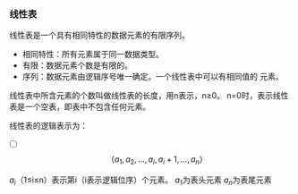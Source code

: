### 线性表

线性表是一个具有相同特性的数据元素的有限序列。

- 相同特性：所有元素属于同一数据类型。 
- 有限：数据元素个数是有限的。
-  序列：数据元素由逻辑序号唯一确定。一个线性表中可以有相同值的 元素。

线性表中所含元素的个数叫做线性表的长度，用n表示，n≥0。 n=0时，表示线性表是一个空表，即表中不包含任何元素。 

线性表的逻辑表示为：

- [ ] $$
  （a_1,a_2,...,a_i,a_i+1,...,a_n）
  $$

$a_i$（1≤i≤n）表示第i（i表示逻辑位序）个元素。
$a_1$为表头元素 
$a_n$为表尾元素



